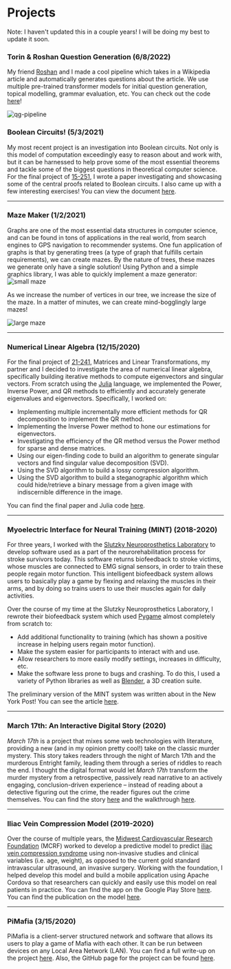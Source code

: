 # Projects

Note: I haven't updated this in a couple years! I will be doing my best to update it soon.

### Torin & Roshan Question Generation (6/8/2022)
My friend [Roshan](https://www.linkedin.com/in/roshan-thekiniath-1650a81b4/) and I made a cool pipeline which takes in a Wikipedia article and automatically generates questions about the article. We use multiple pre-trained transformer models for initial question generation, topical modelling, grammar evaluation, etc. You can check out the code [here](https://github.com/TorinK2/TR-Question-Generation)!

![qg-pipeline](http://torink.me/SERVER/qg.png)


### Boolean Circuits! (5/3/2021)
My most recent project is an investigation into Boolean circuits. Not only is this model of computation exceedingly easy to reason about and work with, but it can be harnessed to help prove some of the most essential theorems and tackle some of the biggest questions in theoretical computer science. For the final project of [15-251](http://www.cs.cmu.edu/~15251/), I wrote a paper investigating and showcasing some of the central proofs related to Boolean circuits. I also came up with a few interesting exercises! You can view the document [here](http://torink.me/SERVER/Boolean%20Circuits!.pdf).
* * *
### Maze Maker (1/2/2021) 
Graphs are one of the most essential data structures in computer science, and can be found in tons of applications in the real world, from search engines to GPS navigation to recommender systems. One fun application of graphs is that by generating trees (a type of graph that fulfills certain requirements), we can create mazes. By the nature of trees, these mazes we generate only have a single solution! Using Python and a simple graphics library, I was able to quickly implement a maze generator:
![small maze](http://torink.me/images/small-maze.png)

As we increase the number of vertices in our tree, we increase the size of the maze. In a matter of minutes, we can create mind-bogglingly large mazes!

![large maze](http://torink.me/images/large-maze.png)

* * *
### Numerical Linear Algebra (12/15/2020)
For the final project of [21-241](http://coursecatalog.web.cmu.edu/schools-colleges/melloncollegeofscience/departmentofmathematicalsciences/courses/), Matrices and Linear Transformations, my partner and I decided to investigate the area of numerical linear algebra, specifically building iterative methods to compute eigenvectors and singular vectors. From scratch using the [Julia](https://docs.julialang.org/en/v1/) language, we implemented the Power, Inverse Power, and QR methods to efficiently and accurately generate eigenvalues and eigenvectors. Specifically, I worked on:
* Implementing multiple incrementally more efficient methods for QR decomposition to implement the QR method.
* Implementing the Inverse Power method to hone our estimations for eigenvectors.
* Investigating the efficiency of the QR method versus the Power method for sparse and dense matrices.
* Using our eigen-finding code to build an algorithm to generate singular vectors and find singular value decomposition (SVD).
* Using the SVD algorithm to build a lossy compression algorithm.
* Using the SVD algorithm to build a steganographic algorithm which could hide/retrieve a binary message from a given image with indiscernible difference in the image.

You can find the final paper and Julia code [here](http://torink.me/SERVER/eigenfinding.pdf).

* * *
### Myoelectric Interface for Neural Training (MINT) (2018-2020)
For three years, I worked with the [Slutzky Neuroprosthetics Laboratory](https://sites.northwestern.edu/slutzkylab/) to develop software used as a part of the  neurorehabilitation process for stroke survivors today.  This software returns biofeedback to stroke victims, whose muscles are connected to EMG signal sensors, in order to train these people regain motor function. This intelligent biofeedback system allows users to basically play a game by flexing and relaxing the muscles in their arms, and by doing so trains users to use their muscles again for daily activities.

Over the course of my time at the Slutzky Neuroprosthetics Laboratory, I rewrote their biofeedback system which used [Pygame](https://www.pygame.org/news) almost completely from scratch to:
* Add additional functionality to training (which has shown a positive increase in helping users regain motor function).
* Make the system easier for participants to interact with and use.
* Allow researchers to more easily modify settings, increases in difficulty, etc.
* Make the software less prone to bugs and crashing.
To do this, I used a variety of Python libraries as well as [Blender](https://www.blender.org/), a 3D creation suite.

The preliminary version of the MINT system was written about in the New York Post! You can see the article [here](https://nypost.com/2019/03/20/this-video-game-helps-stroke-victims-regain-movement/).

***
### March 17th: An Interactive Digital Story (2020)
_March 17th_ is a project that mixes some web technologies with literature, providing a new (and in my opinion pretty cool!) take on the classic murder mystery. This story takes readers through the night of March 17th and the murderous Entright family, leading them through a series of riddles to reach the end. I thought the digital format would let _March 17th_ transform the murder mystery from a retrospective, passively read narrative to an actively engaging, conclusion-driven experience – instead of reading about a detective figuring out the crime, the reader figures out the crime themselves.
You can find the story [here](https://torink2.github.io/MurderMystery/March%2017th.html) and the walkthrough [here](https://torink2.github.io/MurderMystery/March%2017th%20Walkthrough.html).


* * *
### Iliac Vein Compression Model (2019-2020)
Over the course of multiple years, the [Midwest Cardiovascular Research Foundation](http://www.mcrfmd.com/) (MCRF) worked to develop a predictive model to predict [iliac vein compression syndrome](https://www.ncbi.nlm.nih.gov/pmc/articles/PMC4663376/) using non-invasive studies and clinical variables (i.e. age, weight), as opposed to the current gold standard intravascular ultrasound, an invasive surgery. Working with the foundation, I helped develop this model and build a mobile application using Apache Cordova so that researchers can quickly and easily use this model on real patients in practice. You can find the app on the Google Play Store [here](https://play.google.com/store/apps/details?id=com.mcrfmd.iliac&hl=en_US&gl=US). You can find the publication on the model [here](https://pubmed.ncbi.nlm.nih.gov/33385981/).
* * *
### PiMafia (3/15/2020)
PiMafia is a client-server structured network and software that allows its users to play a game of Mafia with each other. It can be run between devices on any Local Area Network (LAN). You can find a full write-up on the project [here](https://torink2.github.io/pimafia.html). Also, the GitHub page for the project can be found [here](https://github.com/TorinK2/PiMafia).
<!--stackedit_data:
eyJoaXN0b3J5IjpbNTI5NjU5NTM2LC0xNDAxNzk4NjY1LDExND
g3NzYwMTQsMTUwMzkyMDMxOCwtMTgwMDE5MTUxMSwxODAyMzg1
NDgzLC02ODg4OTI4MzksLTE1MjU3MDg5MzMsLTE3NDMyMTQ0Mz
csLTE1Njg3MDczNTEsLTE0ODgyMDcwOTksLTE0Nzg4MjMyMjcs
LTk2OTkyODYyMywtMjA1NTQyMzI1MCwxNjMzMDU3MzAyLDEwMj
I3OTE0MDIsMTIwNTE2NzIxLC0xNzg5NjUxOTYzXX0=
-->